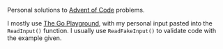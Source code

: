 Personal solutions to [Advent of Code](https://adventofcode.com/) problems.

I mostly use [The Go Playground](https://play.golang.org/), with my personal input pasted into the `ReadInput()` function. I usually use `ReadFakeInput()` to validate code with the example given.
